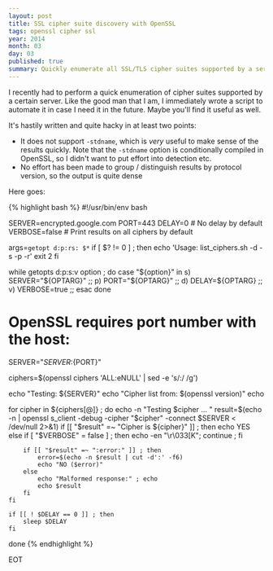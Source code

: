 ```yaml
---
layout: post
title: SSL cipher suite discovery with OpenSSL
tags: openssl cipher ssl
year: 2014
month: 03
day: 03
published: true
summary: Quickly enumerate all SSL/TLS cipher suites supported by a server.
---
```

I recently had to perform a quick enumeration of cipher suites supported by a certain
server. Like the good man that I am, I immediately wrote a script to automate it in case I
need it in the future. Maybe you'll find it useful as well.

It's hastily written and quite hacky in at least two points:

* It does not support `-stdname`, which is _very_ useful to make sense of the results
  quickly. Note that the `-stdname` option is conditionally compiled in OpenSSL, so I
  didn't want to put effort into detection etc.
* No effort has been made to group / distinguish results by protocol version, so the
  output is quite dense

Here goes:

{% highlight bash %}
#!/usr/bin/env bash

SERVER=encrypted.google.com
PORT=443
DELAY=0 # No delay by default
VERBOSE=false # Print results on all ciphers by default

args=`getopt d:p:rs: $*`
if [ $? != 0 ] ; then
        echo 'Usage: list_ciphers.sh -d <delay> -s <server> -p <port> -r'
        exit 2
fi

while getopts d:p:s:v option ; do
        case "${option}" in
                s) SERVER="${OPTARG}" ;;
                p) PORT="${OPTARG}" ;;
                d) DELAY=${OPTARG} ;;
                v) VERBOSE=true ;;
        esac
done

# OpenSSL requires port number with the host:
SERVER="${SERVER}:${PORT}"

ciphers=$(openssl ciphers 'ALL:eNULL' | sed -e 's/:/ /g')

echo "Testing: ${SERVER}"
echo "Cipher list from: $(openssl version)"
echo

for cipher in ${ciphers[@]} ; do
    echo -n "Testing $cipher ... "
    result=$(echo -n | openssl s_client -debug -cipher "$cipher" -connect $SERVER < /dev/null 2>&1)
    if [[ "$result" =~ "Cipher is ${cipher}" ]] ; then
        echo YES
    else
        if [ "$VERBOSE" = false ] ; then echo -en "\r\033[K"; continue ; fi

        if [[ "$result" =~ ":error:" ]] ; then
            error=$(echo -n $result | cut -d':' -f6)
            echo "NO ($error)"
        else
            echo "Malformed response:" ; echo
            echo $result
        fi
    fi

    if [[ ! $DELAY == 0 ]] ; then
        sleep $DELAY
    fi
done
{% endhighlight %}

EOT
